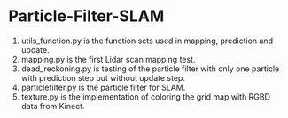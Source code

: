 # Particle-Filter-SLAM
1. utils_function.py is the function sets used in mapping, prediction and update.
2. mapping.py is the first Lidar scan mapping test.
3. dead_reckoning.py is testing of the particle filter with only one particle with prediction step but without update step.
4. particlefilter.py is the particle filter for SLAM. 
5. texture.py is the implementation of coloring the grid map with RGBD data from Kinect. 
